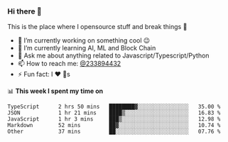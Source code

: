 ### Hi there 👋

<!--
**a233894432/a233894432** is a ✨ _special_ ✨ repository because its `README.md` (this file) appears on your GitHub profile.

Here are some ideas to get you started:

- 🔭 I’m currently working on ...
- 🌱 I’m currently learning ...
- 👯 I’m looking to collaborate on ...
- 🤔 I’m looking for help with ...
- 💬 Ask me about ...
- 📫 How to reach me: ...
- 😄 Pronouns: ...
- ⚡ Fun fact: ...
-->
 
 
This is the place where I opensource stuff and break things :rofl:

- 🔭 I’m currently working on something cool :wink:
- 🌱 I’m currently learning AI, ML and Block Chain
- 💬 Ask me about anything related to Javascript/Typescript/Python
- 📫 How to reach me: [@233894432](https://twitter.com/233894432)
- ⚡ Fun fact: I :heart: :dog:s

📊 **This week I spent my time on**
<!--START_SECTION:waka-->

```text
TypeScript      2 hrs 50 mins   ████████▓░░░░░░░░░░░░░░░░   35.00 %
JSON            1 hr 21 mins    ████▒░░░░░░░░░░░░░░░░░░░░   16.83 %
JavaScript      1 hr 3 mins     ███▒░░░░░░░░░░░░░░░░░░░░░   12.98 %
Markdown        52 mins         ██▓░░░░░░░░░░░░░░░░░░░░░░   10.74 %
Other           37 mins         ██░░░░░░░░░░░░░░░░░░░░░░░   07.76 %
```

<!--END_SECTION:waka-->
